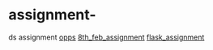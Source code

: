 # assignment-
ds assignment
[opps](https://gray-scientist-hsdfa.ineuron.app/lab/tree/work/opss_assignment.ipynb)
[8th_feb_assignment](https://gray-scientist-hsdfa.ineuron.app/lab/tree/work/8th_feb_assignment.ipynb)
[flask_assignment](https://brown-secretary-dwzob.ineuron.app/lab/tree/work/flask_assignment.ipynb)

